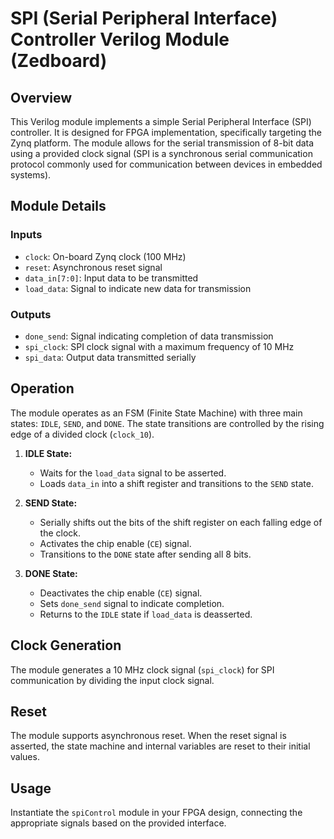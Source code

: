 # SPI (Serial Peripheral Interface) Controller Verilog Module (Zedboard)

## Overview
This Verilog module implements a simple Serial Peripheral Interface (SPI) controller. It is designed for FPGA implementation, specifically targeting the Zynq platform. The module allows for the serial transmission of 8-bit data using a provided clock signal (SPI is a synchronous serial communication protocol commonly used for communication between devices in embedded systems).

## Module Details

### Inputs
- `clock`: On-board Zynq clock (100 MHz)
- `reset`: Asynchronous reset signal
- `data_in[7:0]`: Input data to be transmitted
- `load_data`: Signal to indicate new data for transmission

### Outputs
- `done_send`: Signal indicating completion of data transmission
- `spi_clock`: SPI clock signal with a maximum frequency of 10 MHz
- `spi_data`: Output data transmitted serially

## Operation
The module operates as an FSM (Finite State Machine) with three main states: `IDLE`, `SEND`, and `DONE`. The state transitions are controlled by the rising edge of a divided clock (`clock_10`).

1. **IDLE State:**
   - Waits for the `load_data` signal to be asserted.
   - Loads `data_in` into a shift register and transitions to the `SEND` state.

2. **SEND State:**
   - Serially shifts out the bits of the shift register on each falling edge of the clock.
   - Activates the chip enable (`CE`) signal.
   - Transitions to the `DONE` state after sending all 8 bits.

3. **DONE State:**
   - Deactivates the chip enable (`CE`) signal.
   - Sets `done_send` signal to indicate completion.
   - Returns to the `IDLE` state if `load_data` is deasserted.

## Clock Generation
The module generates a 10 MHz clock signal (`spi_clock`) for SPI communication by dividing the input clock signal.

## Reset
The module supports asynchronous reset. When the reset signal is asserted, the state machine and internal variables are reset to their initial values.

## Usage
Instantiate the `spiControl` module in your FPGA design, connecting the appropriate signals based on the provided interface.
